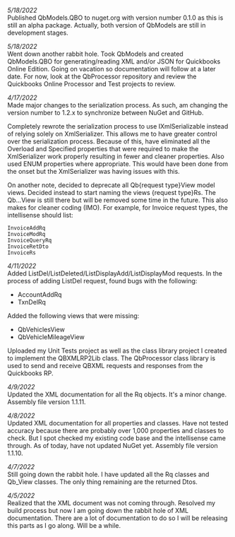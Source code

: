 <i>5/18/2022</i><br />
Published QbModels.QBO to nuget.org with version number 0.1.0 as this is still an alpha package.  Actually, both version of QbModels are still in development stages.

<i>5/18/2022</i><br />
Went down another rabbit hole.  Took QbModels and created QbModels.QBO for generating/reading  XML and/or JSON for Quickbooks Online Edition.  Going on vacation so documentation will follow at a later date.  For now, look at the QbProcessor repository and review the Quickbooks Online Processor and Test projects to review.

<i>4/17/2022</i><br />
Made major changes to the serialization process.  As such, am changing the version number to 1.2.x to synchronize between NuGet and GitHub.

Completely rewrote the serialization process to use IXmlSerializable instead of relying solely on XmlSerializer.  This allows me to have greater control over the serialization process.  Because of this, have eliminated all the Overload and Specified properties that were required to make the XmlSerializer work properly resulting in fewer and cleaner properties.  Also used ENUM properties where appropriate.  This would have been done from the onset but the XmlSerializer was having issues with this.

On another note, decided to deprecate all Qb{request type}View model views.  Decided instead to start naming the views {request type}Rs.  The Qb...View is still there but will be removed some time in the future.  This also makes for cleaner coding (IMO).  For example, for Invoice request types, the intellisense should list:
```
InvoiceAddRq
InvoiceModRq
InvoiceQueryRq
InvoiceRetDto
InvoiceRs
```

<i>4/11/2022</i><br />
Added ListDel/ListDeleted/ListDisplayAdd/ListDisplayMod requests.
In the process of adding ListDel request, found bugs with the following:
<ul><li>AccountAddRq</li><li>TxnDelRq</li></ul>
Added the following views that were missing:
<ul><li>QbVehiclesView</li><li>QbVehicleMileageView</li></ul>

Uploaded my Unit Tests project as well as the class library project I created to implement the QBXMLRP2Lib class.  The QbProcessor class library is used to send and receive QBXML requests and responses from the Quickbooks RP.

<i>4/9/2022</i><br />
Updated the XML documentation for all the Rq objects.  It's a minor change.  Assembly file version 1.1.11.

<i>4/8/2022</i><br />
Updated XML documentation for all properties and classes.  Have not tested accuracy because there are probably over 1,000 properties and classes to check.  But I spot checked my existing code base and the intellisense came through.  As of today, have not updated NuGet yet.  Assembly file version 1.1.10.

<i>4/7/2022</i><br />
Still going down the rabbit hole.  I have updated all the Rq classes and Qb_View classes.  The only thing remaining are the returned Dtos.  

<i>4/5/2022</i><br />
Realized that the XML document was not coming through.  Resolved my build process but now I am going down the rabbit hole of XML documentation.  There are a lot of documentation to do so I will be releasing this parts as I go along.  Will be a while.
